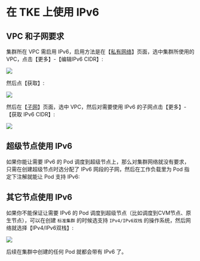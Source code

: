 # 在 TKE 上使用 IPv6

## VPC 和子网要求

集群所在 VPC 需启用 IPv6，启用方法是在【[私有网络](https://console.cloud.tencent.com/vpc/vpc)】页面，选中集群所使用的 VPC，点击【更多】-【编辑IPv6 CIDR】:

![](https://image-host-1251893006.cos.ap-chengdu.myqcloud.com/2024%2F07%2F09%2F20240709164608.png)

然后点【获取】:

![](https://image-host-1251893006.cos.ap-chengdu.myqcloud.com/2024%2F07%2F09%2F20240709164416.png)

然后在【[子网](https://console.cloud.tencent.com/vpc/subnet)】页面，选中 VPC，然后对需要使用 IPv6 的子网点击【更多】-【获取 IPv6 CIDR】:

![](https://image-host-1251893006.cos.ap-chengdu.myqcloud.com/2024%2F07%2F09%2F20240709164815.png)

## 超级节点使用 IPv6

如果你能让需要 IPv6 的 Pod 调度到超级节点上，那么对集群网络就没有要求，只需在创建超级节点时选分配了 IPv6 网段的子网，然后在工作负载里为 Pod 指定下注解就能让 Pod 支持 IPv6:

<FileBlock file="nginx-ipv6-eks.yaml" showLineNumbers />

## 其它节点使用 IPv6

如果你不能保证让需要 IPv6 的 Pod 调度到超级节点（比如调度到CVM节点、原生节点），可以在创建 `标准集群` 的时候选支持 `IPv4/IPv6双栈` 的操作系统，然后网络就选择【IPv4/IPv6双栈】:

![](https://image-host-1251893006.cos.ap-chengdu.myqcloud.com/2024%2F07%2F09%2F20240709165012.png)

后续在集群中创建的任何 Pod 就都会带有 IPv6 了。
